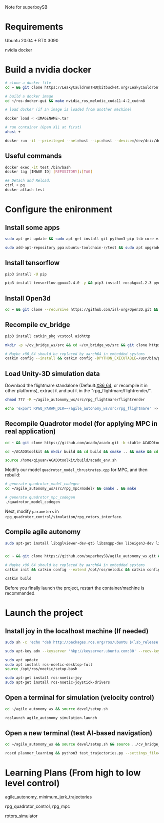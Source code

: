 Note for superboySB
# Requirements
Ubuntu 20.04 + RTX 3090

nvidia docker

# Build a nvidia docker
```sh
# clone a docker file
cd ~ && git clone https://LeakyCauldronTHU@bitbucket.org/LeakyCauldronTHU/ros-docker-gui.git

# build a docker image
cd ~/ros-docker-gui && make nvidia_ros_melodic_cuda11-4-2_cudnn8

# load docker (if an image is loaded from another machine)

docker load < <IMAGENAME>.tar

# run container (Open X11 at first)
xhost +

docker run -it --privileged --net=host --ipc=host --device=/dev/dri:/dev/dri -v /tmp/.X11-unix:/tmp/.X11-unix -e DISPLAY=$DISPLAY -e ROS_IP=127.0.0.1 --gpus all --name test ros/noetic:v1 /bin/bash
```

## Useful commands
```sh
docker exec -it test /bin/bash
docker tag [IMAGE ID] [REPOSITORY]:[TAG]

## Detach and Reload:
ctrl + pq
docker attach test
```

# Configure the enironment

## Install some apps
```sh
sudo apt-get update && sudo apt-get install git python3-pip lsb-core vim gedit locate python-catkin-tools wget desktop-file-utils python3-empy python3-vcstool gcc g++ cmake git gnuplot doxygen graphviz -y

sudo add-apt-repository ppa:ubuntu-toolchain-r/test && sudo apt upgrade libstdc++6 -y
```

## Install tensorflow
```sh
pip3 install -U pip

pip3 install tensorflow-gpu==2.4.0 -y && pip3 install rospkg==1.2.3 pyquaternion open3d opencv-python
```



## Install Open3d
```sh
cd ~ && git clone --recursive https://github.com/isl-org/Open3D.git && cd Open3D && git checkout v0.9.0 && util/scripts/install-deps-ubuntu.sh && git submodule update --init --recursive && mkdir build && cd build && cmake -DBUILD_SHARED_LIBS=ON .. && make -j16 && sudo make install
```

## Recompile cv_bridge
```sh
pip3 install catkin_pkg vcstool aiohttp

mkdir -p ~/cv_bridge_ws/src && cd ~/cv_bridge_ws/src && git clone https://github.com/ros-perception/vision_opencv.git && apt-cache show ros-melodic-cv-bridge | grep Version && cd vision_opencv && git checkout 1.13.0 && cd ../../ 

# Maybe x86_64 should be replaced by aarch64 in embedded systems
catkin config --install && catkin config -DPYTHON_EXECUTABLE=/usr/bin/python3 -DPYTHON_INCLUDE_DIR=/usr/include/python3.6m -DPYTHON_LIBRARY=/usr/lib/x86_64-linux-gnu/libpython3.6m.so && catkin build && source install/setup.bash --extend
```

## Load Unity-3D simulation data
Downlaod the flightmare standalone (Default:[X86_64](https://zenodo.org/record/5517791/files/standalone.tar?download=1), or recompile it in other platforms), extract it and put it in the "rpg_flightmare/flightrender/".

```sh
chmod 777 -R ~/agile_autonomy_ws/src/rpg_flightmare/flightrender

echo 'export RPGQ_PARAM_DIR=~/agile_autonomy_ws/src/rpg_flightmare' >> ~/.bashrc && source ~/.bashrc
```


## Recompile Quadrotor model (for applying MPC in real application)
```sh
cd ~ && git clone https://github.com/acado/acado.git -b stable ACADOtoolkit

cd ~/ACADOtoolkit && mkdir build && cd build && cmake .. && make && cd .. && cd examples/getting_started && ./simple_ocp

source /home/qiyuan/ACADOtoolkit/build/acado_env.sh
```
Modify our model `quadrotor_model_thrustrates.cpp` for MPC, and then rebuild:
```sh
# generate quadrotor_model_codegen
cd ~/agile_autonomy_ws/src/rpg_mpc/model/ && cmake . && make

# generate quadrotor_mpc_codegen
./quadrotor_model_codegen
```
Next, modify `parameters` in `rpg_quadrotor_control/simulation/rpg_rotors_interface`.

## Compile agile autonomy
```sh
sudo apt-get install libqglviewer-dev-qt5 libzmqpp-dev libeigen3-dev libglfw3-dev libglm-dev libvulkan1 vulkan-utils gdb ros-melodic-octomap-msgs libsdl-image1.2-dev libsdl-dev ros-melodic-octomap ros-melodic-octomap-mapping ros-melodic-octomap-msgs libgoogle-glog-dev -y


cd ~ && git clone https://github.com/superboySB/agile_autonomy_ws.git && cd agile_autonomy_ws

# Maybe x86_64 should be replaced by aarch64 in embedded systems
catkin init && catkin config --extend /opt/ros/melodic && catkin config --merge-devel && catkin config --cmake-args -DCMAKE_BUILD_TYPE=Release -DCMAKE_CXX_FLAGS=-fdiagnostics-color && catkin config -DPYTHON_EXECUTABLE=/usr/bin/python3 -DPYTHON_INCLUDE_DIR=/usr/include/python3.6m -DPYTHON_LIBRARY=/usr/lib/x86_64-linux-gnu/libpython3.6m.so

catkin build
```
Before you finally launch the project, restart the container/machine is recommanded. 

# Launch the project

## Install joy in the **localhost** machine (If needed)
```sh
sudo sh -c 'echo "deb http://packages.ros.org/ros/ubuntu $(lsb_release -sc) main" > /etc/apt/sources.list.d/ros-latest.list'

sudo apt-key adv --keyserver 'hkp://keyserver.ubuntu.com:80' --recv-key C1CF6E31E6BADE8868B172B4F42ED6FBAB17C654

sudo apt update
sudo apt install ros-noetic-desktop-full
source /opt/ros/noetic/setup.bash

sudo apt-get install ros-noetic-joy
sudo apt-get install ros-noetic-joystick-drivers
```

## Open a terminal for simulation (velocity control)
```sh
cd ~/agile_autonomy_ws && source devel/setup.sh

roslaunch agile_autonomy simulation.launch
```

## Open a new terminal (test AI-based navigation)
```sh
cd ~/agile_autonomy_ws && source devel/setup.sh && source ../cv_bridge_ws/install/setup.sh --extend

roscd planner_learning && python3 test_trajectories.py --settings_file=config/test_settings.yaml
```

# Learning Plans (From high to low level control)
agile_autonomy, minimum_jerk_trajectories

rpg_quadrotor_control, rpg_mpc

rotors_simulator
